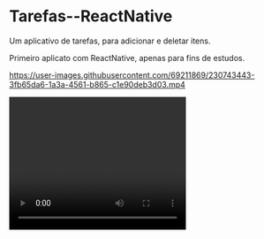# Tarefas--ReactNative
Um aplicativo de tarefas, para adicionar e deletar itens.

Primeiro aplicato com ReactNative, apenas para fins de estudos.

https://user-images.githubusercontent.com/69211869/230743443-3fb65da6-1a3a-4561-b865-c1e90deb3d03.mp4

<div>
  <video width="320" height="240" controls>
    <source src="https://user-images.githubusercontent.com/69211869/230743443-3fb65da6-1a3a-4561-b865-c1e90deb3d03.mp4" type="video/mp4">
  </video>
</div>

